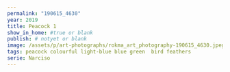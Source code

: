 ```yaml
---
permalink: "190615_4630"
year: 2019
title: Peacock 1
show_in_home: #true or blank
publish: # notyet or blank
image: /assets/p/art-photographs/rokma_art_photography-190615_4630.jpeg
tags: peacock colourful light-blue blue green  bird feathers
serie: Narciso
---
```

